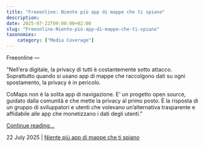 ```yaml
---
title: "Freeonline: Niente più app di mappe che ti spiano"
description: 
date: 2025-07-22T09:00:00+02:00
slug: "Freeonline-Niente-più-app-di-mappe-che-ti-spiano"
taxonomies:
    category: ["Media Coverage"]
---
```


Freeonline —
 
 
"Nell’era digitale, la privacy di tutti è costantemente sotto attacco. Soprattutto quando si usano app di mappe che raccolgono dati su ogni spostamento, la privacy è in pericolo.

CoMaps non è la solita app di navigazione. E’ un progetto open source, guidato dalla comunità e che mette la privacy al primo posto. È la risposta di un gruppo di sviluppatori e utenti che volevano un’alternativa trasparente e affidabile alle app che monetizzano i dati degli utenti."


[Continue reading...](https://www.freeonline.org/comaps/)

22 July 2025 | [Niente più app di mappe che ti spiano](https://www.freeonline.org/comaps/)